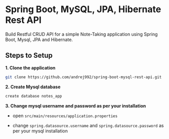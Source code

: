 # Spring Boot, MySQL, JPA, Hibernate Rest API

Build Restful CRUD API for a simple Note-Taking application using Spring Boot, Mysql, JPA and Hibernate.

## Steps to Setup

**1. Clone the application**

```bash
git clone https://github.com/andrej992/spring-boot-mysql-rest-api.git
```

**2. Create Mysql database**
```bash
create database notes_app
```

**3. Change mysql username and password as per your installation**

+ open `src/main/resources/application.properties`

+ change `spring.datasource.username` and `spring.datasource.password` as per your mysql installation



